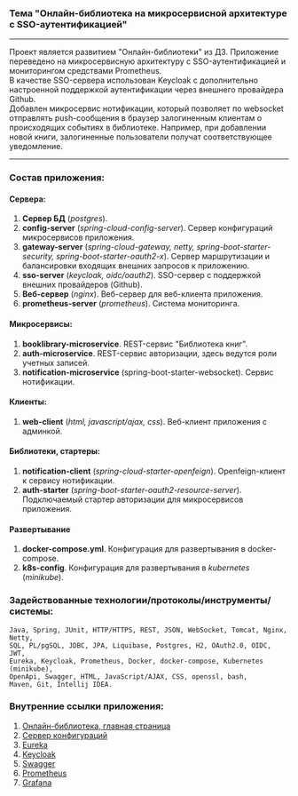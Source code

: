 ### Тема "Онлайн-библиотека на микросервисной архитектуре с SSO-аутентификацией"

---
Проект является развитием "Онлайн-библиотеки" из ДЗ.
Приложение переведено на микросервисную архитектуру с SSO-аутентификацией и мониторингом средствами Prometheus.  
В качестве SSO-сервера использован Keycloak с дополнительно настроенной поддержкой аутентификации через внешнего провайдера Github.  
Добавлен микросервис нотификации, который позволяет по websocket отправлять push-сообщения в браузер залогиненным клиентам о происходящих событиях в библиотеке.
Например, при добавлении новой книги, залогиненные пользователи получат соответствующее уведомление.

---
### Состав приложения:

#### Сервера:
1. **Сервер БД** (*postgres*).
2. **config-server** (*spring-cloud-config-server*). Сервер конфигураций микросервисов приложения.
3. **gateway-server** (*spring-cloud-gateway, netty, spring-boot-starter-security, spring-boot-starter-oauth2-x*). Сервер маршрутизации и балансировки входящих внешних запросов к приложению.
4. **sso-server** (*keycloak, oidc/oauth2*). SSO-сервер с поддержкой внешних провайдеров (Github).
5. **Веб-сервер** (*nginx*). Веб-сервер для веб-клиента приложения.
6. **prometheus-server** (*prometheus*). Система мониторинга.

#### Микросервисы:
1. **booklibrary-microservice**. REST-сервис "Библиотека книг".
2. **auth-microservice**. REST-сервис авторизации, здесь ведутся роли учетных записей.
3. **notification-microservice** (spring-boot-starter-websocket). Сервис нотификации.

#### Клиенты:
1. **web-client** (*html, javascript/ajax, css*). Веб-клиент приложения с админкой.

#### Библиотеки, стартеры:
1. **notification-client** (*spring-cloud-starter-openfeign*). Openfeign-клиент к сервису нотификации.
2. **auth-starter** (*spring-boot-starter-oauth2-resource-server*). Подключаемый стартер авторизации для микросервисов приложения.

#### Развертывание
1. **docker-compose.yml**. Конфигурация для развертывания в docker-compose.
2. **k8s-config**. Конфигурация для развертывания в *kubernetes* (*minikube*).

### Задействованные технологии/протоколы/инструменты/системы:
```
Java, Spring, JUnit, HTTP/HTTPS, REST, JSON, WebSocket, Tomcat, Nginx, Netty,
SQL, PL/pgSQL, JDBC, JPA, Liquibase, Postgres, H2, OAuth2.0, OIDC, JWT,
Eureka, Keycloak, Prometheus, Docker, docker-compose, Kubernetes (minikube),
OpenApi, Swagger, HTML, JavaScript/AJAX, CSS, openssl, bash,
Maven, Git, Intellij IDEA.
```

### Внутренние ссылки приложения:
1. [Онлайн-библиотека, главная страница](http://localhost:8080/)
2. [Сервер конфигураций](http://localhost:8888/booklibrary-microservice/default)
3. [Eureka](http://localhost:8761/)
4. [Keycloak](http://localhost/)
5. [Swagger](http://localhost:8080/swagger-ui/index.html)
6. [Prometheus](http://localhost:9090/)
7. [Grafana](http://localhost:3000/)
